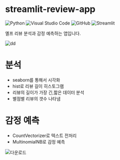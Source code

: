 # streamlit-review-app
![Python](https://img.shields.io/badge/python-3670A0?style=for-the-badge&logo=python&logoColor=ffdd54)
![Visual Studio Code](https://img.shields.io/badge/Visual%20Studio%20Code-0078d7.svg?style=for-the-badge&logo=visual-studio-code&logoColor=white)
![GitHub](https://img.shields.io/badge/github-%23121011.svg?style=for-the-badge&logo=github&logoColor=white)
![Streamlit](https://img.shields.io/badge/streamlit-FF4B4B.svg?style=for-the-badge&logo=streamlit&logoColor=white)

옐프 리뷰 분석과 감정 예측하는 앱입니다.

![dd](https://techcrunch.com/wp-content/uploads/2021/11/FDwBY6FXEA8cMmo.jpeg?w=730&crop=1)

# 분석

* seaborn를 통해서 시각화  
* hist로 리뷰 길이 히스토그램
* 리뷰의 길이가 가장 긴,짧은 데이터 분석
* 별점별 리뷰의 갯수 나타냄

# 감정 예측

* CountVectorizer로 텍스트 전처리
* MultinomialNB로 감정 예측

![다운로드](https://user-images.githubusercontent.com/105832345/173175615-5e8a7f6b-5f75-4edc-8a55-fd3c377af1c7.png)


